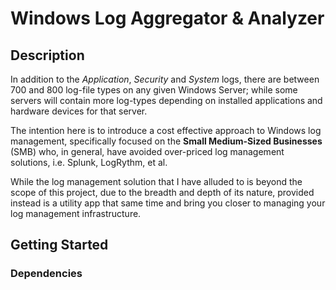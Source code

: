 # Windows Log Aggregator & Analyzer

## Description
In addition to the _Application_, _Security_ and _System_ logs, there are between 700 and 800 log-file types on any given Windows Server; while some servers will contain more log-types depending on installed applications and hardware devices for that server.

The intention here is to introduce a cost effective approach to Windows log management, specifically focused on the **Small Medium-Sized Businesses** (SMB) who, in general, have avoided over-priced log management solutions, i.e. Splunk, LogRythm, et al.

While the log management solution that I have alluded to is beyond the scope of this project, due to the breadth and depth of its nature, provided instead is a utility app that same time and bring you closer to managing your log management infrastructure.

## Getting Started
### Dependencies
